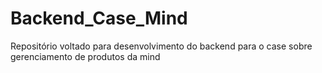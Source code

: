 # Backend_Case_Mind
Repositório voltado para desenvolvimento do backend para o case sobre gerenciamento de produtos da mind
